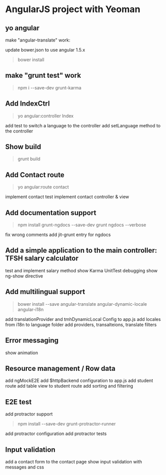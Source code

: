 # AngularJS project with Yeoman

## yo angular

 make "angular-translate" work: 

 update bower.json to use angular 1.5.x
 
 > bower install
 
## make "grunt test" work 

 > npm i --save-dev grunt-karma
 

## Add IndexCtrl

 > yo angular:controller Index
 
 add test to switch a language to the controller
 add setLanguage method to the controller


## Show build

 > grunt build
 
## Add Contact route

 > yo angular:route contact
 
 implement contact test
 implement contact controller & view
 
## Add documentation support

 > npm install grunt-ngdocs --save-dev
 > grunt ngdocs --verbose
 
 fix wrong comments
 add jit-grunt entry for ngdocs

## Add a simple application to the main controller: TFSH salary calculator
 
 test and implement salary method
 show Karma UnitTest debugging
 show ng-show directive 
 
## Add multilingual support

 > bower install --save angular-translate angular-dynamic-locale angular-i18n
 
 add translationProvider and tmhDynamicLocal Config to app.js
 add locales from i18n to language folder
 add providers, transalteions, translate filters
 
## Error messaging

 show animation
 
## Resource management / Row data

 add ngMockE2E
 add $httpBackend configuration to app.js
 add student route
 add table view to student route
 add sorting and filtering
 
## E2E test

 add protractor support
 
 > npm install --save-dev grunt-protractor-runner
 
 add protractor configuration
 add protractor tests

## Input validation

 add a contact form to the contact page
 show input validation with messages and css

